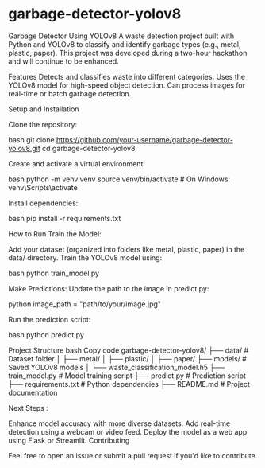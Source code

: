 # garbage-detector-yolov8

Garbage Detector Using YOLOv8
A waste detection project built with Python and YOLOv8 to classify and identify garbage types (e.g., metal, plastic, paper). This project was developed during a two-hour hackathon and will continue to be enhanced.

Features
Detects and classifies waste into different categories.
Uses the YOLOv8 model for high-speed object detection.
Can process images for real-time or batch garbage detection.

Setup and Installation


Clone the repository:

bash
git clone https://github.com/your-username/garbage-detector-yolov8.git
cd garbage-detector-yolov8


Create and activate a virtual environment:


bash
python -m venv venv
source venv/bin/activate  # On Windows: venv\Scripts\activate



Install dependencies:


bash
pip install -r requirements.txt


How to Run Train the Model:

Add your dataset (organized into folders like metal, plastic, paper) in the data/ directory.
Train the YOLOv8 model using:

bash
python train_model.py


Make Predictions:
Update the path to the image in predict.py:


python
image_path = "path/to/your/image.jpg"


Run the prediction script:

bash
python predict.py



Project Structure
bash
Copy code
garbage-detector-yolov8/
├── data/                       # Dataset folder
│   ├── metal/
│   ├── plastic/
│   ├── paper/
├── models/                     # Saved YOLOv8 models
│   └── waste_classification_model.h5
├── train_model.py              # Model training script
├── predict.py                  # Prediction script
├── requirements.txt            # Python dependencies
├── README.md                   # Project documentation


Next Steps :

Enhance model accuracy with more diverse datasets.
Add real-time detection using a webcam or video feed.
Deploy the model as a web app using Flask or Streamlit.
Contributing

Feel free to open an issue or submit a pull request if you'd like to contribute.



